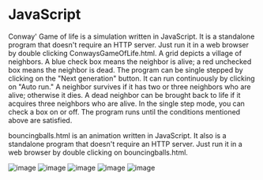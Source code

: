 # JavaScript
Conway' Game of life is a simulation written in JavaScript.  It is a standalone program that doesn't require an HTTP server.  Just run it in a web browser by double clicking ConwaysGameOfLife.html.  A grid depicts a village of neighbors.  A blue check box means the neighbor is alive; a red unchecked box means the neighbor is dead.  The program can be single stepped by clicking on the "Next generation" button.  It can run continuously by clicking on "Auto run."  A neighbor survives if it has two or three neighbors who are alive; otherwise it dies.  A dead neighbor can be brought back to life if it acquires three neighbors who are alive.  In the single step  mode, 
you can check a box on or off.  The program runs until the conditions mentioned above are satisfied.

bouncingballs.html is an animation written in JavaScript.  It also is a standalone program that doesn't require an HTTP server.  Just run it in a web browser by double
clicking on bouncingballs.html.

![image](https://user-images.githubusercontent.com/117768679/208317039-d8589678-427d-49ba-8ab8-703c309f3bdf.png)
![image](https://user-images.githubusercontent.com/117768679/208317063-18bb098c-740f-4a8c-b2c5-5ef7880327d5.png)
![image](https://user-images.githubusercontent.com/117768679/208317729-a308b7a7-920b-49fa-a41f-0aafc7f7b356.png)
![image](https://user-images.githubusercontent.com/117768679/208317165-0fc96d93-d7f8-455c-931d-d054b95e863a.png)
![image](https://user-images.githubusercontent.com/117768679/208317181-f82268b6-0bfe-4756-ba42-49aa5addf5d8.png)
